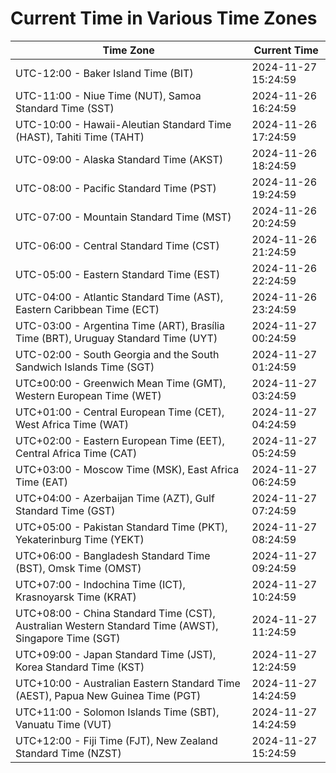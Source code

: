 # Current Time in Various Time Zones

| Time Zone | Current Time |
|-----------|--------------|
| UTC-12:00 - Baker Island Time (BIT) | 2024-11-27 15:24:59 |
| UTC-11:00 - Niue Time (NUT), Samoa Standard Time (SST) | 2024-11-26 16:24:59 |
| UTC-10:00 - Hawaii-Aleutian Standard Time (HAST), Tahiti Time (TAHT) | 2024-11-26 17:24:59 |
| UTC-09:00 - Alaska Standard Time (AKST) | 2024-11-26 18:24:59 |
| UTC-08:00 - Pacific Standard Time (PST) | 2024-11-26 19:24:59 |
| UTC-07:00 - Mountain Standard Time (MST) | 2024-11-26 20:24:59 |
| UTC-06:00 - Central Standard Time (CST) | 2024-11-26 21:24:59 |
| UTC-05:00 - Eastern Standard Time (EST) | 2024-11-26 22:24:59 |
| UTC-04:00 - Atlantic Standard Time (AST), Eastern Caribbean Time (ECT) | 2024-11-26 23:24:59 |
| UTC-03:00 - Argentina Time (ART), Brasília Time (BRT), Uruguay Standard Time (UYT) | 2024-11-27 00:24:59 |
| UTC-02:00 - South Georgia and the South Sandwich Islands Time (SGT) | 2024-11-27 01:24:59 |
| UTC±00:00 - Greenwich Mean Time (GMT), Western European Time (WET) | 2024-11-27 03:24:59 |
| UTC+01:00 - Central European Time (CET), West Africa Time (WAT) | 2024-11-27 04:24:59 |
| UTC+02:00 - Eastern European Time (EET), Central Africa Time (CAT) | 2024-11-27 05:24:59 |
| UTC+03:00 - Moscow Time (MSK), East Africa Time (EAT) | 2024-11-27 06:24:59 |
| UTC+04:00 - Azerbaijan Time (AZT), Gulf Standard Time (GST) | 2024-11-27 07:24:59 |
| UTC+05:00 - Pakistan Standard Time (PKT), Yekaterinburg Time (YEKT) | 2024-11-27 08:24:59 |
| UTC+06:00 - Bangladesh Standard Time (BST), Omsk Time (OMST) | 2024-11-27 09:24:59 |
| UTC+07:00 - Indochina Time (ICT), Krasnoyarsk Time (KRAT) | 2024-11-27 10:24:59 |
| UTC+08:00 - China Standard Time (CST), Australian Western Standard Time (AWST), Singapore Time (SGT) | 2024-11-27 11:24:59 |
| UTC+09:00 - Japan Standard Time (JST), Korea Standard Time (KST) | 2024-11-27 12:24:59 |
| UTC+10:00 - Australian Eastern Standard Time (AEST), Papua New Guinea Time (PGT) | 2024-11-27 14:24:59 |
| UTC+11:00 - Solomon Islands Time (SBT), Vanuatu Time (VUT) | 2024-11-27 14:24:59 |
| UTC+12:00 - Fiji Time (FJT), New Zealand Standard Time (NZST) | 2024-11-27 15:24:59 |
